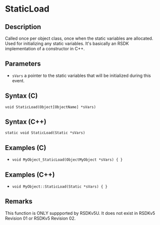# StaticLoad

## Description
Called once per object class, once when the static variables are allocated. Used for initializing any static variables. It's basically an RSDK implementation of a constructor in C++.

## Parameters
- `sVars`
a pointer to the static variables that will be initialized during this event.

## Syntax (C)
```void StaticLoad(Object[ObjectName] *sVars)```

## Syntax (C++)
```static void StaticLoad(Static *sVars)```

## Examples (C)
- ```void MyObject_StaticLoad(ObjectMyObject *sVars) { }```

## Examples (C++)
- ```void MyObject::StaticLoad(Static *sVars) { }```

## Remarks
This function is ONLY suppported by RSDKv5U. It does not exist in RSDKv5 Revision 01 or RSDKv5 Revision 02.